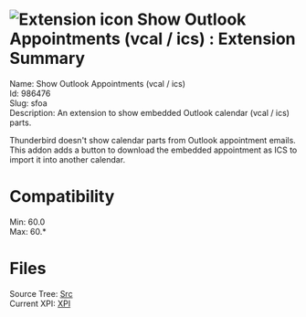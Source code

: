 # ![Extension icon](https://addons.thunderbird.net/user-media/addon_icons/986/986476-64.png?modified=9d7a43ff) Show Outlook Appointments (vcal / ics) : Extension Summary

Name: Show Outlook Appointments (vcal / ics)  
Id: 986476  
Slug: sfoa  
Description: An extension to show embedded Outlook calendar (vcal / ics) parts.

Thunderbird doesn't show calendar parts from Outlook appointment emails. This addon adds a button to download the embedded appointment as ICS to import it into another calendar.
  

# Compatibility
Min: 60.0  
Max: 60.*  

# Files

Source Tree: [Src](C:/Dev/Thunderbird/ThunderKdB/xall/x60/986476-sfoa/src)  
Current XPI: [XPI](C:/Dev/Thunderbird/ThunderKdB/xall/x60/986476-sfoa/xpi)  



